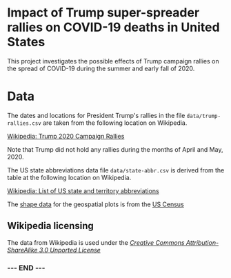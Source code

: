 
# Impact of Trump super-spreader rallies on COVID-19 deaths in United States #

This project investigates the possible effects of Trump campaign rallies on the spread of COVID-19 during the summer and early fall of 2020.


# Data #

The dates and locations for President Trump's rallies in the file
`data/trump-rallies.csv` are taken from the following location on
Wikipedia.

[Wikipedia: Trump 2020 Campaign Rallies][trump_rallies]

Note that Trump did not hold any rallies during the months of April and
May, 2020.

The US state abbreviations data file `data/state-abbr.csv` is derived
from the table at the following location on Wikipedia.

[Wikipedia: List of US state and territory abbreviations][state_abbr]

The [shape data](ftp://ftp2.census.gov/geo/tiger/TIGER2019/STATE/)
for the geospatial plots is from the [US Census](https://www.census.gov/geographies/mapping-files/time-series/geo/tiger-line-file.html)


## Wikipedia licensing ##

The data from Wikipedia is used under the [_Creative Commons Attribution-ShareAlike 3.0 Unported License_][wiki_license]


[trump_rallies]:https://en.wikipedia.org/wiki/List_of_post-election_Donald_Trump_rallies#2020_campaign_rallies

[state_abbr]:https://en.wikipedia.org/wiki/List_of_U.S._state_and_territory_abbreviations

[wiki_license]:https://en.wikipedia.org/wiki/Wikipedia:Text_of_Creative_Commons_Attribution-ShareAlike_3.0_Unported_License


### --- END --- ###


